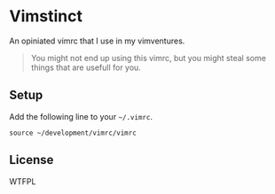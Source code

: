 # Vimstinct
An opiniated vimrc that I use in my vimventures.

> You might not end up using this vimrc, but you might steal some things that
> are usefull for you.

## Setup

Add the following line to your `~/.vimrc`.

```vimrc
source ~/development/vimrc/vimrc
```


## License
WTFPL
